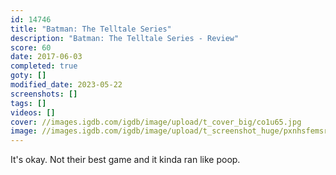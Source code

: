 ```yaml
---
id: 14746
title: "Batman: The Telltale Series"
description: "Batman: The Telltale Series - Review"
score: 60
date: 2017-06-03
completed: true
goty: []
modified_date: 2023-05-22
screenshots: []
tags: []
videos: []
cover: //images.igdb.com/igdb/image/upload/t_cover_big/co1u65.jpg
image: //images.igdb.com/igdb/image/upload/t_screenshot_huge/pxnhsfemsrh0jsarorr9.jpg
---
```

It's okay. Not their best game and it kinda ran like poop.